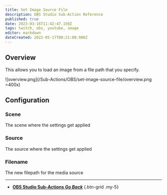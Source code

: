 ```yaml
---
title: Set Image Source File
description: OBS Studio Sub-Action Reference
published: true
date: 2023-03-16T11:42:47.150Z
tags: twitch, obs, youtube, image
editor: markdown
dateCreated: 2022-05-17T00:21:00.986Z
---
```


## Overview
This allows you to load an image from a file path that you specify. 

![overview.png](/Sub-Actions/OBS/set-image-source-file/overview.png =400x)

## Configuration
### Scene
The scene where the settings get applied

### Source
The source where the settings get applied

### Filename
The new filepath for the media source

---

- [<i class="mdi mdi-chevron-left"></i> **OBS Studio Sub-Actions *Go Back***](/Sub-Actions/OBS)
{.btn-grid .my-5}